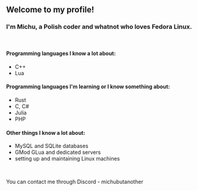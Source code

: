 ## Welcome to my profile!
### I'm Michu, a Polish coder and whatnot who loves Fedora Linux.

<br>

#### Programming languages I know a lot about:
- C++
- Lua

#### Programming languages I'm learning or I know something about:
- Rust
- C, C#
- Julia
- PHP

#### Other things I know a lot about:
- MySQL and SQLite databases
- GMod GLua and dedicated servers
- setting up and maintaining Linux machines

<br>

You can contact me through Discord - michubutanother
